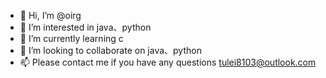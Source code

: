 - 👋 Hi, I’m @oirg
- 👀 I’m interested in java、python
- 🌱 I’m currently learning c
- 💞️ I’m looking to collaborate on java、python 
- 📫 Please contact me if you have any questions tulei8103@outlook.com

<!---
oirg/oirg is a ✨ special ✨ repository because its `README.md` (this file) appears on your GitHub profile.
You can click the Preview link to take a look at your changes.
--->
